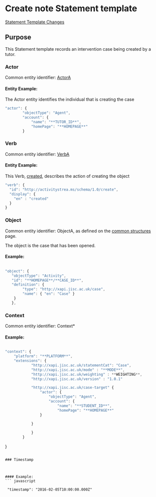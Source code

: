 # Create note Statement template



[Statement Template Changes](/version_changes.md#create-note)

## Purpose
This Statement template records an intervention case being created by a tutor.

### Actor
Common entity identifier: [ActorA](/common_structures.md#actora)

#### Entity Example:
The Actor entity identifies the individual that is creating the case


``` Javascript
"actor": {
		"objectType": "Agent",
		"account": {
			"name": "**TUTOR_ID**",
			"homePage": "**HOMEPAGE**"
		}
```

### Verb
Common entity identifier: [VerbA](/common_structures.md#verba)

#### Entity Example:
This Verb, [created](/vocabulary.md#created), describes the action of creating the object

``` javascript
"verb": {
  "id": "http://activitystrea.ms/schema/1.0/create",
  "display": {
    "en" : "created"
  }
}
```


### Object
Common entity identifier: ObjectA, as defined on the [common structures](/common_structures.md#objecta) page.

The object is the case that has been opened.

#### Example:
``` javascript

"object": {
   "objectType": "Activity",
   "id": "**HOMEPAGE**/**CASE_ID**",	
   "definition": {
   		"type": "http://xapi.jisc.ac.uk/case",			
   		"name": { "en": "Case" }   
    }
   },

```


### Context
Common entity identifier: Context*


#### Example:
``` javascript

"context": {
	"platform": "**PLATFORM**",
    "extensions": {
			"http://xapi.jisc.ac.uk/statementCat": "Case",
			"http://xapi.jisc.ac.uk/mode" : "**MODE**",
			"http://xapi.jisc.ac.uk/weighting" : **WEIGHTING**,
			"http://xapi.jisc.ac.uk/version" : "1.0.1"

			"http://xapi.jisc.ac.uk/case-target" {
				"actor": {
					"objectType": "Agent",
					"account": {
						"name": "**STUDENT_ID**",
						"homePage": "**HOMEPAGE**"
				}
				
			}

			}
		}

```

}
```

### Timestamp



#### Example:
``` javascript

 "timestamp": "2016-02-05T10:00:00.000Z"

```
